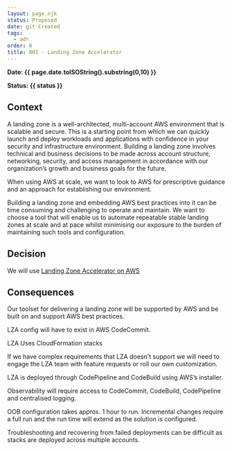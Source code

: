 ```yaml
---
layout: page.njk
status: Proposed
date: git Created
tags:
  - adr
order: 0
title: 001 - Landing Zone Accelerator
---
```


**Date: {{ page.date.toISOString().substring(0,10) }}**

**Status: {{ status }}**

## Context

A landing zone is a well-architected, multi-account AWS environment that is scalable and secure. This is a starting point from which we can quickly launch and deploy workloads and applications with confidence in your security and infrastructure environment. Building a landing zone involves technical and business decisions to be made across account structure, networking, security, and access management in accordance with our organization’s growth and business goals for the future.

When using AWS at scale, we want to look to AWS for prescriptive guidance and an approach for establishing our environment.

Building a landing zone and embedding AWS best practices into it can be time consuming and challenging to operate and maintain. We want to choose a tool that will enable us to automate repeatable stable landing zones at scale and at pace whilst minimising our exposure to the burden of maintaining such tools and configuration.

## Decision

We will use [Landing Zone Accelerator on AWS](https://aws.amazon.com/solutions/implementations/landing-zone-accelerator-on-aws/)


## Consequences
Our toolset for delivering a landing zone will be supported by AWS and be built on and support AWS best practices.

LZA config will have to exist in AWS CodeCommit.

LZA Uses CloudFormation stacks

If we have complex requirements that LZA doesn't support we will need to engage the LZA team with feature requests or roll our own customization.

LZA is deployed through CodePipeline and CodeBuild using AWS’s installer.

Observability will require access to CodeCommit, CodeBuild, CodePipeline and centralised logging.

OOB configuration takes approx. 1 hour to run. Incremental changes require a full run and the run time will extend as the solution is configured.

Troubleshooting and recovering from failed deployments can be difficult as stacks are deployed across multiple accounts.